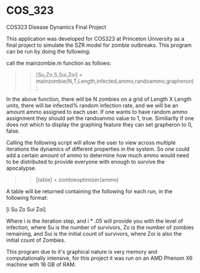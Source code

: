 COS_323
=======

COS323 Disease Dynamics Final Project

This application was developed for COS323 at Princeton University as a final project to simulate the SZR model for zombie outbreaks. This program can be run by doing the following:

call the mainzombie.m function as follows:

>> [Su,Zo,S,Sui,Zoi] = mainzombie(N,T,Length,infected,ammo,randoammo,grapheron);

In the above function, there will be N zombies on a grid of Length X Length units, there will be infected% random infection rate, and we will be an amount ammo assigned to each user. If one wants to have random ammo assignment they should set the randoammo value to 1, true. Similiarlly if one does not which to display the graphing feature they can set grapheron to 0, false.

Calling the following script will allow the user to view across multiple iterations the dynamics of different properties in the system. So one could add a certain amount of ammo to determine how much ammo would need to be distributed to provide everyone with enough to survive the apocalypse.

>> [table] = zombieoptimizer(ammo)

A table will be returned containing the following for each run, in the following format:

[i Su Zo Sui Zoi]

Where i is the iteration step, and i * .05 will provide you with the level of infection, where Su is the number of survivors, Zo is the number of zombies remaining, and Sui is the initial count of survivors, where Zoi is also the initial count of Zombies. 

This program due to it's graphical nature is very memory and computationally intensive, for this project it was run on an AMD Phenom X6 machine with 16 GB of RAM.
